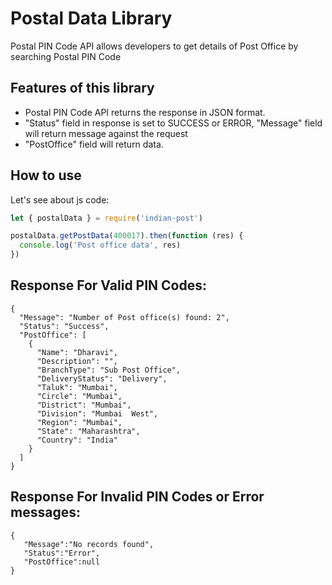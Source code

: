 Postal Data Library
===================

Postal PIN Code API allows developers to get details of Post Office by searching Postal PIN Code 

## Features of this library
- Postal PIN Code API returns the response in JSON format.
- "Status" field in response is set to SUCCESS or ERROR, "Message" field will return message against the request 
- "PostOffice" field will return data.

## How to use
Let's see about js code:
```js
let { postalData } = require('indian-post')

postalData.getPostData(400017).then(function (res) {
  console.log('Post office data', res)
})
```
## Response For Valid PIN Codes:
```
{
  "Message": "Number of Post office(s) found: 2",
  "Status": "Success",
  "PostOffice": [
    {
      "Name": "Dharavi",
      "Description": "",
      "BranchType": "Sub Post Office",
      "DeliveryStatus": "Delivery",
      "Taluk": "Mumbai",
      "Circle": "Mumbai",
      "District": "Mumbai",
      "Division": "Mumbai  West",
      "Region": "Mumbai",
      "State": "Maharashtra",
      "Country": "India"
    }
  ]
}
```

## Response For Invalid PIN Codes or Error messages:
```
{
   "Message":"No records found",
   "Status":"Error",
   "PostOffice":null
}
```